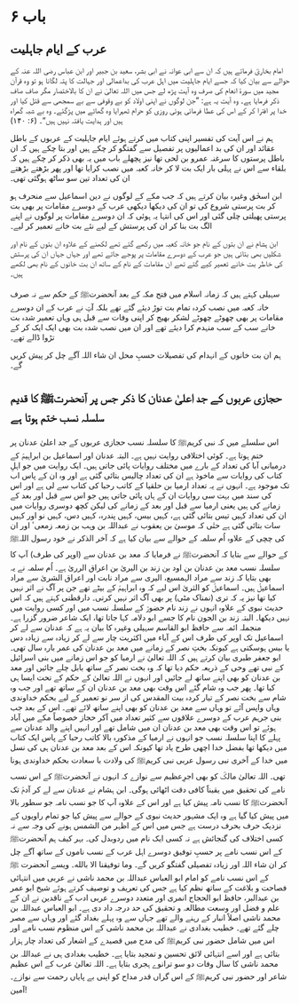 # باب ۶

## عرب کے ایام جاہلیت

امام بخاریؒ فرماتے ہیں کہ ان سے ابی عوانہ نے ابی بشر،  سعید بن جبیر اور ابن عباس رضی اللہ عنہ کے حوالے سے بیان کیا کہ جسے ایام جاہلیت میں اہل عرب کی بداعمالی اور جہالت کا پتہ لگانا ہو تو وہ قرآن مجید میں سورۂ انعام کی صرف وہ آیت پڑھ لے جس میں اللہ تعالیٰ نے ان کا بالاختصار مگر صاف صاف ذکر فرمایا ہے۔
وہ آیت یہ ہے:
”جن لوگوں نے اپنی اولاد کو بے وقوفی سے بے سمجھی سے قتل کیا اور خدا پر افترا کر کے اس کی عطا فرمائی ہوئی روزی کو حرام ٹھہرایا وہ گھاٹے میں پڑگئے۔ وہ بے شبہ گمراہ ہیں اور ہدایت یافتہ نہیں ہیں“۔ (۶: ۱۴۰)

ہم نے اس آیت کی تفسیر اپنی کتاب میں کرتے ہوئے ایام جاہلیت کے عربوں کے باطل عقائد اور ان کی بد اعمالیوں پر تفصیل سے گفتگو کر چکے ہیں اور بتا چکے ہیں کہ ان باطل پرستوں کا سرغنہ عمرو بن لحی تھا نیز پچھلے باب میں یہ بھی ذکر کر چکے ہیں کہ بلقاء سے اس نے پہلی بار ایک بت لا کر خانہ کعبہ میں نصب کرایا تھا اور پھر بڑھتے بڑھتے ان کی تعداد تین سو ساٹھ ہوگئی تھی۔

ابن اسحٰق وغیرہ بیان کرتے ہیں کہ جب مکے کے لوگوں نے دین اسماعیل سے منحرف ہو کر بت پرستی شروع کی تو ان کی دیکھا دیکھی عرب کے دوسرے مقامات پر بھی بت پرستی پھیلتی چلی گئی اور اس کی انتہا یہ ہوئی کہ ان دوسرے مقامات پر لوگوں نے اپنے الگ بت بنا کر ان کی پرستش کے لیے نئے بت خانے تعمیر کر لیے۔

ابن ہشام نے ان بتوں کے نام جو خانہ کعبہ میں رکھے گئے تھے لکھنے کے علاوہ ان بتوں کے نام اور شکلیں بھی بتائی ہیں جو عرب کے دوسرے مقامات پر پوجے جاتے تھے اور جہاں جہاں ان کی پرستش کی خاطر بت خانے تعمیر کیے گئے تھے ان مقامات کے نام کے ساتھ ان بت خانوں کے نام بھی لکھے ہیں۔

سہیلی کہتے ہیں کہ زمانہ اسلام میں فتح مکہ کے بعد آنحضرتﷺ کے حکم سے نہ صرف خانہ کعبہ میں نصب کردہ تمام بت توڑ دیئے گئے تھے بلکہ آپؐ نے عرب کے ان دوسرے مقامات پر بھی چھوٹے چھوٹے لشکر بھیج کر اپنی وفات سے قبل ہی وہاں تعمیر شدہ بت خانے سب کے سب منہدم کرا دیئے تھے اور ان میں نصب شدہ بت بھی ایک ایک کر کے تڑوا ڈالے تھے۔

ہم ان بت خانوں کے انہدام کی تفصیلات حسبِ محل ان شاء اللہ آگے چل کر پیش کریں گے۔

## حجازی عربوں کے جد اعلیٰ عدنان کا ذکر جس پر آنحضرتﷺ کا قدیم سلسلہ نسب ختم ہوتا ہے

اس سلسلے میں کہ نبی کریمﷺ کا سلسلہ نسب حجازی عربوں کے جد اعلیٰ عدنان پر ختم ہوتا ہے۔ کوئی اختلافی روایت نہیں ہے۔ البتہ عدنان اور اسماعیل بن ابراہیمؑ کے درمیانی آبا کی تعداد کے بارے میں مختلف روایات پائی جاتی ہیں۔
ایک روایت میں جو اہلِ کتاب کی روایات سے ماخوذ ہے ان کی تعداد چالیس بتائی گئی ہے اور وہ ان کے پاس اب تک موجود ہے۔ انہوں نے یہ تعداد ارمیا بن حلقیا کے کاتب رحبا کی کتاب سے لی ہے اور اس کی سند میں بہت سی روایات ان کے ہاں پائی جاتی ہیں جو اس سے قبل اور بعد کے زمانے کی ہیں یعنی ارمیا سے قبل اور بعد کے زمانے کی لیکن کچھ دوسری روایات میں ان کی تعداد کہیں تیس بتائی گئی ہے، کہیں بیس، کہیں پندرہ، کہیں دس، کہیں نو اور کہیں سات بتائی گئی ہے حتٰی کہ موسیٰ بن یعقوب نے عبداللہ بن وہب بن زمعہ زمعیٴ اور ان کی چچی کے علاوہ اُم سلمہ کے حوالے سے بیان کیا ہے کہ آخر الذکر نے خود رسول اللہﷺ کے حوالے سے بتایا کہ آنحضرتﷺ نے فرمایا کہ معد بن عدنان سے (اوپر کی طرف) آپ کا سلسلہ نسب معد بن عدنان بن اود بن زند بن الیریٰ بن اعراق الرریٰ ہے۔ اُم سلمہ نے یہ بھی بتایا کہ زند سے مراد الہمسیع، الیری سے مراد نابت اور اعراق الشریٰ سے مراد اسماعیلؑ ہیں۔ اسماعیلؑ کو الثریٰ اس لیے کہ وہ ابراہیمؑ کے بیٹے تھے جن پر آگ نے اثر نہیں کیا تھا نیز یہ کہ تری (نمناک مٹی) پر بھی آگ اثر نہیں کرتی۔
دارقطنی کہتے ہیں کہ اس حدیث نبوی کے علاوہ انہوں نے زند نام حضورؐ کے سلسلہ نسب میں اور کسی روایت میں نہیں دیکھا۔ البتہ زند بن الجون نام کا جسے ابو دلامہ کہا جاتا تھا، ایک شاعر ضرور گزرا ہے۔
منجملہ ائمہ سے حافظ ابو القاسم سہیلی وغیرہ کا بیان یہ ہے کہ عدنان سے لے کر اسماعیل تک اوپر کی طرف اس کے آباء میں اکثریت چار سے لے کر زیادہ سے زیادہ دس یا بیس ہوسکتی ہے کیونکہ بختِ نصر کے زمانے میں معد بن عدنان کی عمر بارہ سال تھی۔
ابو جعفر طبری بیان کرتے ہیں کہ اللہ تعالیٰ نے ارمیا کو جو اس زمانے میں بنی اسرائیل کے نبی تھے وحی کے ذریعہ حکم دیا تھا کہ وہ بخت نصر کے ساتھ بابل چلے جائیں اور معد بن عدنان کو بھی اپنے ساتھ لے جائیں اور انہوں نے اللہ تعالیٰ کے حکم کے تحت ایسا ہی کیا تھا۔ پھر جب وہ شام گئے اس وقت بھی معد بن عدنان ان کے ساتھ تھے اور جب وہ شام سے بخت نصر کے تیار کردہ بیت المقدس کی از سر نو تعمیر کے لیے بحکم خداوندی وہاں واپس آئے تو وہاں سے معد بن عدنان کو بھی اپنے ساتھ لائے تھے۔ اس کے بعد جب بنی جرہم عرب کے دوسرے علاقوں سے کثیر تعداد میں آکر حجاز خصوصاً مکے میں آباد ہوئے تو اس وقت بھی معد بن عدنان ان میں شامل تھے اور انہیں اپنے والد عدنان سے پہلے کا اپنا سلسلہ نسب جو انہوں نے ارمیا کے مذکورہ بالا کاتب رحبا کے پاس ایک کتاب میں دیکھا تھا بفضل خدا اچھی طرح یاد تھا کیونکہ اس کے بعد معد بن عدنان ہی کی نسل میں خدا کے آخری نبی رسول عربی نبی کریمﷺ کی ولادت با سعادت بحکم خداوندی ہونا تھی۔
اللہ تعالیٰ مالکؒ کو بھی اجرِعظیم سے نوازے کہ انہوں نے آنحضرتﷺ کے اس نسب نامے کی تحقیق میں یقیناََ کافی دقت اٹھائی ہوگی۔
ابن ہشام نے عدنان سے لے کر آدمؑ تک آنحضرتﷺ کا نسب نامہ پیش کیا ہے اور اس کے علاوہ آپ کا جو نسب نامہ جو سطور بالا میں پیش کیا گیا ہے وہ ایک مشہور حدیث نبوی کے حوالے سے پیش کیا جو تمام راویوں کے نزدیک حرف بحرف درست ہے جس میں اس کے اظہر من الشمس ہونے کی وجہ سے نہ کسی اختلاف کی گنجائش ہے نہ کسی ایک نام میں ردوبدل کی۔
بہر کیف ہم آنحضرتﷺ کے اس نسب نامے پر حسبِ توفیق دوسرے اہل عرب کے نسب ناموں کے ساتھ آگے چل کر ان شاء اللہ اور زیادہ تفصیلی گفتگو کریں گے۔ وما توفيقنا الا بالله۔
ویسے آنحضرت ﷺ کے اس نسب نامے کو امام ابو العباس عبداللہ بن محمد ناشی نے عربی میں انتہائی فصاحت و بلاغت کے ساتھ نظم کیا ہے جس کی تعریف و توصیف کرتے ہوئے شیخ ابو عمر بن عبدالبر، حافظ ابو الحجاج انمری اور متعدد دوسرے عربی ادب کے ناقدین نے ان کے علم و فضل اور وسعت مطالعہ و تحقیق کی حد درجہ داد دی ہے۔
ابو العباس عبداللہ بن محمد ناشی اصلاً انبار کے رہنے والے تھے جہاں سے وہ پہلے بغداد گئے اور وہاں سے مصر چلے گئے تھے۔
خطیب بغدادی نے عبداللہ بن محمد ناشی کے اس منظوم نسب نامے اور اس میں شامل حضور نبی کریمﷺ کی مدح میں
قصیدے کے اشعار کی تعداد چار ہزار بتائی ہے اور اسے انتہائی لائق تحسین و تمجید بتایا ہے۔
خطیب بغدادی ہی نے عبداللہ بن محمد ناشی کا سال وفات دو سو ترانوے ہجری بتایا ہے۔ اللہ تعالیٰ عرب کے اس عظیم شاعر
اور حضور نبی کریمﷺ کے اس گراں قدر مداح کو اپنی بے پایاں رحمت سے نوازے۔ آمین!
